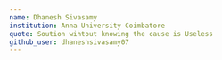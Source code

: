 ```yaml
---
name: Dhanesh Sivasamy
institution: Anna University Coimbatore
quote: Soution wihtout knowing the cause is Useless
github_user: dhaneshsivasamy07
---
```


